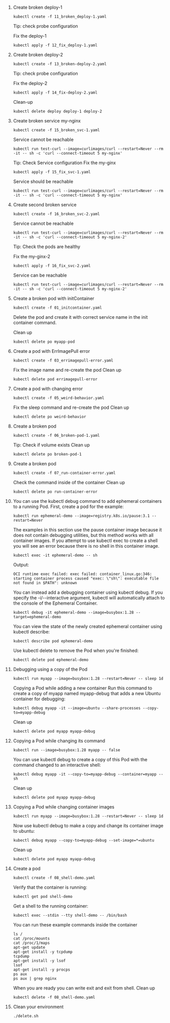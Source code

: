 1. Create broken deploy-1
    ```
    kubectl create -f 11_broken_deploy-1.yaml
    ```
    Tip: check probe configuration

    Fix the deploy-1
    ```
    kubectl apply -f 12_fix_deploy-1.yaml
    ```
2.  Create broken deploy-2
    ```
    kubectl create -f 13_broken-deploy-2.yaml
    ```
    Tip: check probe configuration

    Fix the deploy-2
    ```
    kubectl apply -f 14_fix-deploy-2.yaml
    ```
    Clean-up
    ```
    kubectl delete deploy deploy-1 deploy-2
    ```
3. Create broken service my-nginx
    ```
    kubectl create -f 15_broken_svc-1.yaml
    ```
    Service cannot be reachable
    ```
    kubectl run test-curl --image=curlimages/curl --restart=Never --rm  -it -- sh -c 'curl --connect-timeout 5 my-nginx'
    ```
    Tip: Check Service configuration
    Fix the my-ginx
    ```
    kubectl apply -f 15_fix_svc-1.yaml
    ```
    Service should be reachable
    ```
    kubectl run test-curl --image=curlimages/curl --restart=Never --rm  -it -- sh -c 'curl --connect-timeout 5 my-nginx'
    ```

4. Create second broken service
    ```
    kubectl create -f 16_broken_svc-2.yaml
    ```
    Service cannot be reachable
    ```
    kubectl run test-curl --image=curlimages/curl --restart=Never --rm  -it -- sh -c 'curl --connect-timeout 5 my-nginx-2'
    ```
    Tip: Check the pods are healthy

    Fix the my-ginx-2
    ```
    kubectl apply -f 16_fix_svc-2.yaml
    ```
    Service can be reachable
    ```
    kubectl run test-curl --image=curlimages/curl --restart=Never --rm  -it -- sh -c 'curl --connect-timeout 5 my-nginx-2'
    ```

5. Create a broken pod with initContainer
    ```
    kubectl create -f 01_initcontainer.yaml
    ```
    Delete the pod and create it with correct service name in the init container command.

    Clean up
    ```
    kubectl delete po myapp-pod
    ```
6. Create a pod with ErrImagePull error
    ```
    kubectl create -f 03_errimagepull-error.yaml
    ```
    Fix the image name and re-create the pod
    Clean up
    ```
    kubectl delete pod errimagepull-error
    ```
7. Create a pod with changing error
    ```
    kubectl create -f 05_weird-behavior.yaml
    ```
    Fix the sleep command and re-create the pod
    Clean up
    ```
    kubectl delete po weird-behavior
    ```
8. Create a broken pod
    ```
    kubectl create -f 06_broken-pod-1.yaml
    ```
    Tip: Check if volume exists
    Clean up
    ```
    kubectl delete po broken-pod-1
    ```
9. Create a broken pod
    ```
    kubectl create -f 07_run-container-error.yaml
    ```
    Check the command inside of the container
    Clean up
    ```
    kubectl delete po run-container-error
    ```
10. You can use the kubectl debug command to add ephemeral containers to a running Pod. First, create a pod for the example:
    ```
    kubectl run ephemeral-demo --image=registry.k8s.io/pause:3.1 --restart=Never
    ```
    The examples in this section use the pause container image because it does not contain debugging utilities, but this method works with all container images.
    If you attempt to use kubectl exec to create a shell you will see an error because there is no shell in this container image.
    ```
    kubectl exec -it ephemeral-demo -- sh
    ```
    Output:
    ```
    OCI runtime exec failed: exec failed: container_linux.go:346: starting container process caused "exec: \"sh\": executable file not found in $PATH": unknown
    ```
    You can instead add a debugging container using kubectl debug. If you specify the -i/--interactive argument, kubectl will automatically attach to the console of the Ephemeral Container.
    ```
    kubectl debug -it ephemeral-demo --image=busybox:1.28 --target=ephemeral-demo
    ```
    You can view the state of the newly created ephemeral container using kubectl describe:
    ```
    kubectl describe pod ephemeral-demo
    ```
    Use kubectl delete to remove the Pod when you're finished:
    ```
    kubectl delete pod ephemeral-demo
    ```
11. Debugging using a copy of the Pod
    ```
    kubectl run myapp --image=busybox:1.28 --restart=Never -- sleep 1d
    ```
    Copying a Pod while adding a new container
    Run this command to create a copy of myapp named myapp-debug that adds a new Ubuntu container for debugging:
    ```
    kubectl debug myapp -it --image=ubuntu --share-processes --copy-to=myapp-debug
    ```
    Clean up
    ```
    kubectl delete pod myapp myapp-debug
    ```
12. Copying a Pod while changing its command
    ```
    kubectl run --image=busybox:1.28 myapp -- false
    ```
    You can use kubectl debug to create a copy of this Pod with the command changed to an interactive shell:
    ```
    kubectl debug myapp -it --copy-to=myapp-debug --container=myapp -- sh
    ```
    Clean up
    ```
    kubectl delete pod myapp myapp-debug
    ```
12. Copying a Pod while changing container images
    ```
    kubectl run myapp --image=busybox:1.28 --restart=Never -- sleep 1d
    ```
    Now use kubectl debug to make a copy and change its container image to ubuntu:
    ```
    kubectl debug myapp --copy-to=myapp-debug --set-image=*=ubuntu
    ```
    Clean up
    ```
    kubectl delete pod myapp myapp-debug
    ```
13. Create a pod
    ```
    kubectl create -f 08_shell-demo.yaml
    ```
    Verify that the container is running:
    ```
    kubectl get pod shell-demo
    ```
    Get a shell to the running container:
    ```
    kubectl exec --stdin --tty shell-demo -- /bin/bash
    ```
    You can run these example commands inside the container
    ```
    ls /
    cat /proc/mounts
    cat /proc/1/maps
    apt-get update
    apt-get install -y tcpdump
    tcpdump
    apt-get install -y lsof
    lsof
    apt-get install -y procps
    ps aux
    ps aux | grep nginx
    ```
    When you are ready you can write exit and exit from shell.
    Clean up
    ```
    kubectl delete -f 08_shell-demo.yaml
    ```
14. Clean your environment
    ```
    ./delete.sh
    ```